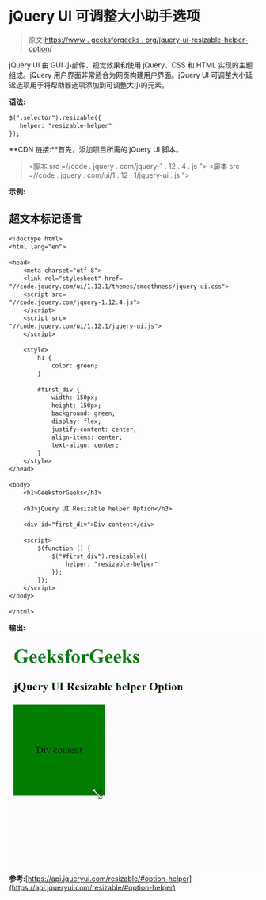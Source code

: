 # jQuery UI 可调整大小助手选项

> 原文:[https://www . geeksforgeeks . org/jquery-ui-resizable-helper-option/](https://www.geeksforgeeks.org/jquery-ui-resizable-helper-option/)

jQuery UI 由 GUI 小部件、视觉效果和使用 jQuery、CSS 和 HTML 实现的主题组成。jQuery 用户界面非常适合为网页构建用户界面。jQuery UI 可调整大小延迟选项用于将帮助器选项添加到可调整大小的元素。

**语法:**

```
$(".selector").resizable({
   helper: "resizable-helper"
});
```

**CDN 链接:**首先，添加项目所需的 jQuery UI 脚本。

> <link rel="”stylesheet”" href="”//code.jquery.com/ui/1.12.1/themes/smoothness/jquery-ui.css”">
> <脚本 src =//code . jquery . com/jquery-1 . 12 . 4 . js "></脚本>
> <脚本 src =//code . jquery . com/ui/1 . 12 . 1/jquery-ui . js "></脚本>

**示例:**

## 超文本标记语言

```
<!doctype html>
<html lang="en">

<head>
    <meta charset="utf-8">
    <link rel="stylesheet" href=
"//code.jquery.com/ui/1.12.1/themes/smoothness/jquery-ui.css">
    <script src=
"//code.jquery.com/jquery-1.12.4.js">
    </script>
    <script src=
"//code.jquery.com/ui/1.12.1/jquery-ui.js">
    </script>

    <style>
        h1 {
            color: green;
        }

        #first_div {
            width: 150px;
            height: 150px;
            background: green;
            display: flex;
            justify-content: center;
            align-items: center;
            text-align: center;
        }
    </style>
</head>

<body>
    <h1>GeeksforGeeks</h1>

    <h3>jQuery UI Resizable helper Option</h3>

    <div id="first_div">Div content</div>

    <script>
        $(function () {
            $("#first_div").resizable({
                helper: "resizable-helper"
            });
        });
    </script>
</body>

</html>
```

**输出:**

![](img/328f1750803ed6b2152cbea1e0f5cd94.png)
**参考:**[https://api.jqueryui.com/resizable/#option-helper](https://api.jqueryui.com/resizable/#option-helper)
